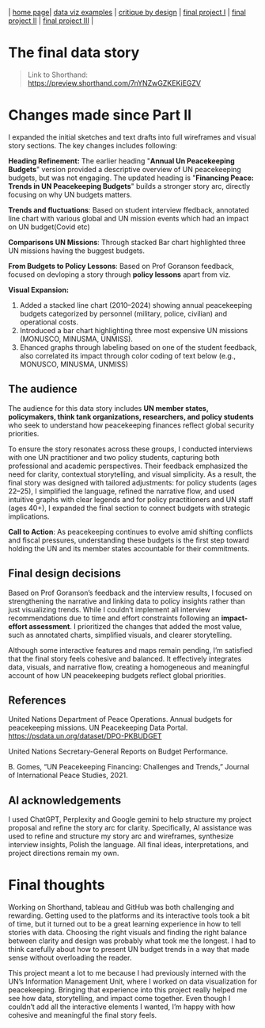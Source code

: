 | [home page](https://shishankmustang10.github.io/Shishank_CMU/)| [data viz examples](dataviz-examples) | [critique by design](critique-by-design) | [final project I](final-project-part-one) | [final project II](final-project-part-two) | [final project III](final-project-part-three) |

# The final data story
> Link to Shorthand: https://preview.shorthand.com/7nYNZwGZKEKiEGZV 


# Changes made since Part II

I expanded the initial sketches and text drafts into full wireframes and visual story sections. The key changes includes following:

**Heading Refinement:**
The earlier heading "**Annual Un Peacekeeping Budgets**" version provided a descriptive overview of UN peacekeeping budgets, but was not engaging. The updated heading is "**Financing Peace: Trends in UN Peacekeeping Budgets**" builds a stronger story arc, directly focusing on why UN budgets matters.

**Trends and fluctuations**: Based on student interview ffedback, annotated line chart with various global and UN mission events which had an impact on UN budget(Covid etc)

**Comparisons UN Missions**: Through stacked Bar chart highlighted three UN missions having the buggest budgets.

**From Budgets to Policy Lessons**: Based on Prof Goranson feedback, focused on devloping a story through **policy lessons** apart from viz.

**Visual Expansion:**

1. Added a stacked line chart (2010–2024) showing annual peacekeeping budgets categorized by personnel (military, police, civilian) and operational costs.
2. Introduced a bar chart highlighting three most expensive UN missions (MONUSCO, MINUSMA, UNMISS).
3. Ehanced graphs through labeling based on one of the student feedback, also correlated its impact through color coding of text below (e.g., MONUSCO, MINUSMA, UNMISS)


## The audience

The audience for this data story includes **UN member states, policymakers, think tank organizations, researchers, and policy students** who seek to understand how peacekeeping finances reflect global security priorities. 

To ensure the story resonates across these groups, I conducted interviews with one UN practitioner and two policy students, capturing both professional and academic perspectives. Their feedback emphasized the need for clarity, contextual storytelling, and visual simplicity. As a result, the final story was designed with tailored adjustments: for policy students (ages 22–25), I simplified the language, refined the narrative flow, and used intuitive graphs with clear legends and for policy practitioners and UN staff (ages 40+), I expanded the final section to connect budgets with strategic implications. 

**Call to Action**: As peacekeeping continues to evolve amid shifting conflicts and fiscal pressures, understanding these budgets is the first step toward holding the UN and its member states accountable for their commitments.

## Final design decisions

Based on Prof Goranson’s feedback and the interview results, I focused on strengthening the narrative and linking data to policy insights rather than just visualizing trends. While I couldn’t implement all interview recommendations due to time and effort constraints following an **impact-effort assessment**. I prioritized the changes that added the most value, such as annotated charts, simplified visuals, and clearer storytelling. 

Although some interactive features and maps remain pending, I’m satisfied that the final story feels cohesive and balanced. It effectively integrates data, visuals, and narrative flow, creating a homogeneous and meaningful account of how UN peacekeeping budgets reflect global priorities.


## References

United Nations Department of Peace Operations. Annual budgets for peacekeeping missions. UN Peacekeeping Data Portal. https://psdata.un.org/dataset/DPO-PKBUDGET

United Nations Secretary-General Reports on Budget Performance.

B. Gomes, “UN Peacekeeping Financing: Challenges and Trends,” Journal of International Peace Studies, 2021.


## AI acknowledgements

I used ChatGPT, Perplexity and Google gemini to help structure my project proposal and refine the story arc for clarity. Specifically, AI assistance was used to refine and structure my story arc and wireframes, synthesize interview insights, Polish the language. All final ideas, interpretations, and project directions remain my own.

# Final thoughts

Working on  Shorthand, tableau and GitHub was both challenging and rewarding. Getting used to the platforms and its interactive tools took a bit of time, but it turned out to be a great learning experience in how to tell stories with data. Choosing the right visuals and finding the right balance between clarity and design was probably what took me the longest. I had to think carefully about how to present UN budget trends in a way that made sense without overloading the reader.

This project meant a lot to me because I had previously interned with the UN’s Information Management Unit, where I worked on data visualization for peacekeeping. Bringing that experience into this project really helped me see how data, storytelling, and impact come together. Even though I couldn’t add all the interactive elements I wanted, I’m happy with how cohesive and meaningful the final story feels.
